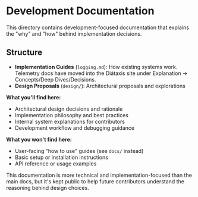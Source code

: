 # Development Documentation

This directory contains development-focused documentation that explains the "why" and "how" behind implementation decisions.

## Structure

- **Implementation Guides** (`logging.md`): How existing systems work. Telemetry docs have moved into the Diátaxis site under Explanation → Concepts/Deep Dives/Decisions.
- **Design Proposals** (`design/`): Architectural proposals and explorations

**What you'll find here:**

- Architectural design decisions and rationale
- Implementation philosophy and best practices
- Internal system explanations for contributors
- Development workflow and debugging guidance

**What you won't find here:**

- User-facing "how to use" guides (see `docs/` instead)
- Basic setup or installation instructions
- API reference or usage examples

This documentation is more technical and implementation-focused than the main docs, but it's kept public to help future contributors understand the reasoning behind design choices.

